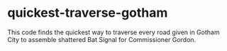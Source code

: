 # quickest-traverse-gotham
This code finds the quickest way to traverse every road given in Gotham City to assemble shattered Bat Signal for Commissioner Gordon.
